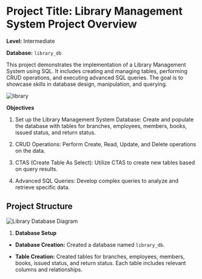 # Project Title: Library Management System Project Overview
**Level:** Intermediate

**Database:** `library_db`

This project demonstrates the implementation of a Library Management System using SQL. It includes creating and managing tables, performing CRUD operations, and executing advanced SQL queries. The goal is to showcase skills in database design, manipulation, and querying.


![library](https://github.com/user-attachments/assets/1440c86b-909c-4776-b59a-95d16cfa103e)

**Objectives**

1. Set up the Library Management System Database: Create and populate the database with tables for branches, employees, members, books, issued status, and return status.

2. CRUD Operations: Perform Create, Read, Update, and Delete operations on the data.

3. CTAS (Create Table As Select): Utilize CTAS to create new tables based on query results.

4. Advanced SQL Queries: Develop complex queries to analyze and retrieve specific data.


## Project Structure

![Library Database Diagram](images/library_db_diagram.png)

1. **Database Setup**

- **Database Creation:** Created a database named `library_db`.

- **Table Creation:** Created tables for branches, employees, members, books, issued status, and return status. Each table includes relevant columns and relationships.

